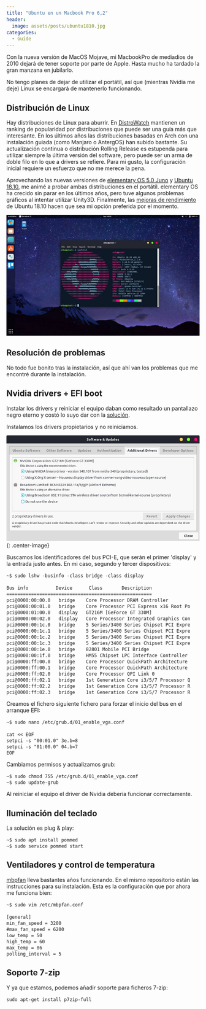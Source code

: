 ```yaml
---
title: "Ubuntu en un Macbook Pro 6,2"
header:
  image: assets/posts/ubuntu1810.jpg
categories: 
  - Guide
---
```


Con la nueva versión de MacOS Mojave, mi MacbookPro de mediadios de 2010 dejará de tener soporte por parte de Apple. Hasta mucho ha tardado la gran manzana en jubilarlo.

No tengo planes de dejar de utilizar el portátil, así que (mientras Nvidia me deje) Linux se encargará de mantenerlo funcionando.

## Distribución de Linux

Hay distribuciones de Linux para aburrir. En [DistroWatch](https://distrowatch.com/?language=ES) mantienen un ranking de popularidad por distribuciones que puede ser una guía más que interesante. En los últimos años las distribuciones basadas en Arch con una instalación guiada (como Manjaro o AntergOS) han subido bastante. Su actualización continua o distribución Rolling Release es estupenda para utilizar siempre la última versión del software, pero puede ser un arma de doble filo en lo que a drivers se refiere. Para mi gusto, la configuración inicial requiere un esfuerzo que no me merece la pena.

Aprovechando las nuevas versiones de [elementary OS 5.0 Juno](https://elementary.io/es/) y [Ubuntu 18.10](https://www.ubuntu.com/), me animé a probar ambas distribuciones en el portátil. elementary OS ha crecido sin parar en los últimos años, pero tuve algunos problemas gráficos al intentar utilizar Unity3D. Finalmente, las [mejoras de rendimiento](https://www.omgubuntu.co.uk/2018/10/ubuntu-18-10-released-review) de Ubuntu 18.10 hacen que sea mi opción preferida por el momento.

![Desktop screenshot][ubuntu]

## Resolución de problemas

No todo fue bonito tras la instalación, así que ahí van los problemas que me encontré durante la instalación.

## Nvidia drivers + EFI boot

Instalar los drivers y reiniciar el equipo daban como resultado un pantallazo negro eterno y costó lo suyo dar con la [solución](https://askubuntu.com/questions/264247/proprietary-nvidia-drivers-with-efi-on-mac-to-prevent-overheating).

Instalamos los drivers propietarios y no reiniciamos.

![Software & Updates](/assets/posts/additional-drivers.png)
{: .center-image}

Buscamos los identificadores del bus PCI-E, que serán el primer 'display' y la entrada justo antes. En mi caso, segundo y tercer dispositivos:

```shell
~$ sudo lshw -businfo -class bridge -class display

Bus info          Device      Class       Description
=====================================================
pci@0000:00:00.0   bridge    Core Processor DRAM Controller
pci@0000:00:01.0   bridge    Core Processor PCI Express x16 Root Po
pci@0000:01:00.0   display   GT216M [GeForce GT 330M]
pci@0000:00:02.0   display   Core Processor Integrated Graphics Con
pci@0000:00:1c.0   bridge    5 Series/3400 Series Chipset PCI Expre
pci@0000:00:1c.1   bridge    5 Series/3400 Series Chipset PCI Expre
pci@0000:00:1c.2   bridge    5 Series/3400 Series Chipset PCI Expre
pci@0000:00:1c.3   bridge    5 Series/3400 Series Chipset PCI Expre
pci@0000:00:1e.0   bridge    82801 Mobile PCI Bridge
pci@0000:00:1f.0   bridge    HM55 Chipset LPC Interface Controller
pci@0000:ff:00.0   bridge    Core Processor QuickPath Architecture
pci@0000:ff:00.1   bridge    Core Processor QuickPath Architecture
pci@0000:ff:02.0   bridge    Core Processor QPI Link 0
pci@0000:ff:02.1   bridge    1st Generation Core i3/5/7 Processor Q
pci@0000:ff:02.2   bridge    1st Generation Core i3/5/7 Processor R
pci@0000:ff:02.3   bridge    1st Generation Core i3/5/7 Processor R
```

Creamos el fichero siguiente fichero para forzar el inicio del bus en el arranque EFI:

```shell
~$ sudo nano /etc/grub.d/01_enable_vga.conf

cat << EOF
setpci -s "00:01.0" 3e.b=8
setpci -s "01:00.0" 04.b=7
EOF
```

Cambiamos permisos y actualizamos grub:

```shell
~$ sudo chmod 755 /etc/grub.d/01_enable_vga.conf
~$ sudo update-grub
```

Al reiniciar el equipo el driver de Nvidia debería funcionar correctamente.

## Iluminación del teclado

La solución es plug & play:

```shell
~$ sudo apt install pommed
~$ sudo service pommed start
```

## Ventiladores y control de temperatura

[mbpfan](https://github.com/dgraziotin/mbpfan) lleva bastantes años funcionando. En el mismo repositorio están las instrucciones para su instalación. Esta es la configuración que por ahora me funciona bien:

```shell
~$ sudo vim /etc/mbpfan.conf

[general]
min_fan_speed = 3200
#max_fan_speed = 6200
low_temp = 50
high_temp = 60
max_temp = 86
polling_interval = 5
```

## Soporte 7-zip

Y ya que estamos, podemos añadir soporte para ficheros 7-zip:

```shell
sudo apt-get install p7zip-full
```

[ubuntu]: /assets/posts/ubuntu1810.jpg "Ubuntu 18.10 - MacbookPro 6,2"
